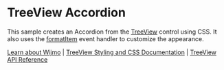 TreeView Accordion
==================

This sample creates an Accordion from the [TreeView](https://www.grapecity.com/wijmo/api/classes/wijmo_nav.treeview.html) control using CSS. It also uses the [formatItem](https://www.grapecity.com/wijmo/api/classes/wijmo_nav.treeview.html#formatitem) event handler to customize the appearance.

[Learn about Wijmo](https://www.grapecity.com/wijmo) | [TreeView Styling and CSS Documentation](https://www.grapecity.com/wijmo/docs/Topics/Nav/TreeView/Styling-and-CSS) | [TreeView API Reference](https://www.grapecity.com/wijmo/api/classes/wijmo_nav.treeview.html)